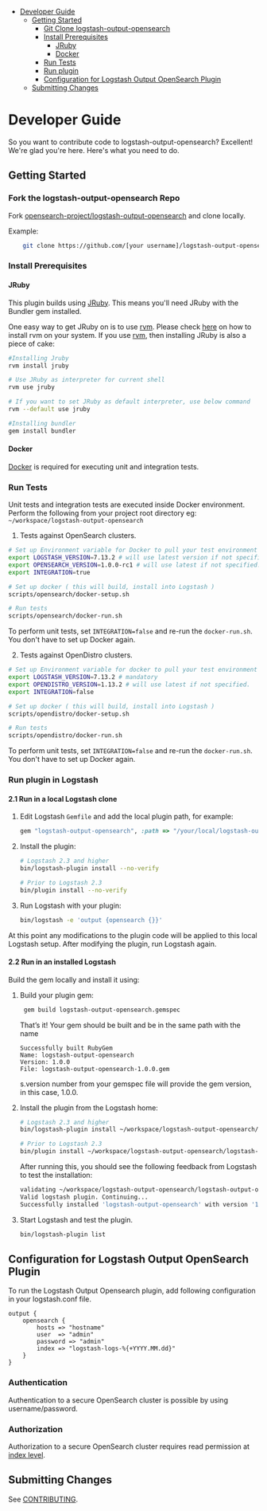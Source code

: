 - [Developer Guide](#developer-guide)
    - [Getting Started](#getting-started)
        - [Git Clone logstash-output-opensearch](#git-clone-logstash-output-opensearch-repo)
        - [Install Prerequisites](#install-prerequisites)
            - [JRuby](#JRuby)
            - [Docker](#docker)
        - [Run Tests](#run-tests)
        - [Run plugin](#run-plugin-in-logstash)
        - [Configuration for Logstash Output OpenSearch Plugin](#configuration-for-logstash-output-opensearch-plugin)
    - [Submitting Changes](#submitting-changes)

# Developer Guide

So you want to contribute code to logstash-output-opensearch? Excellent! We're glad you're here. Here's what you need to do.

## Getting Started

### Fork the logstash-output-opensearch Repo

Fork [opensearch-project/logstash-output-opensearch](https://github.com/opensearch-project/logstash-output-opensearch) and clone locally.

Example:
```bash
    git clone https://github.com/[your username]/logstash-output-opensearch.git.
```

### Install Prerequisites

#### JRuby

This plugin builds using [JRuby](https://www.jruby.org/). This means you'll need JRuby with the Bundler gem installed.

One easy way to get JRuby on is to use [rvm](https://rvm.io/rvm). Please check [here](https://rvm.io/rvm/install) on how to install rvm on your system. 
If you use [rvm](https://rvm.io/rvm), then installing JRuby is also a piece of cake:
```bash
#Installing Jruby
rvm install jruby

# Use JRuby as interpreter for current shell
rvm use jruby

# If you want to set JRuby as default interpreter, use below command
rvm --default use jruby

#Installing bundler
gem install bundler
```

#### Docker

[Docker](https://docs.docker.com/install/) is required for executing unit and integration tests.

### Run Tests

Unit tests and integration tests are executed inside Docker environment. 
Perform the following from your project root directory eg: `~/workspace/logstash-output-opensearch`

1. Tests against OpenSearch clusters.

```bash
# Set up Environment variable for Docker to pull your test environment
export LOGSTASH_VERSION=7.13.2 # will use latest version if not specified.
export OPENSEARCH_VERSION=1.0.0-rc1 # will use latest if not specified.
export INTEGRATION=true

# Set up docker ( this will build, install into Logstash )
scripts/opensearch/docker-setup.sh

# Run tests
scripts/opensearch/docker-run.sh
```

To perform unit tests, set `INTEGRATION=false` and re-run the `docker-run.sh`.
You don't have to set up Docker again.

2. Tests against OpenDistro clusters.

```bash
# Set up Environment variable for docker to pull your test environment
export LOGSTASH_VERSION=7.13.2 # mandatory 
export OPENDISTRO_VERSION=1.13.2 # will use latest if not specified.
export INTEGRATION=false

# Set up docker ( this will build, install into Logstash )
scripts/opendistro/docker-setup.sh

# Run tests
scripts/opendistro/docker-run.sh
```
To perform unit tests, set `INTEGRATION=false` and re-run the `docker-run.sh`.
You don't have to set up Docker again.

### Run plugin in Logstash

#### 2.1 Run in a local Logstash clone

1. Edit Logstash `Gemfile` and add the local plugin path, for example:

   ```ruby
   gem "logstash-output-opensearch", :path => "/your/local/logstash-output-opensearch"
   ```

2. Install the plugin:

   ```sh
   # Logstash 2.3 and higher
   bin/logstash-plugin install --no-verify

   # Prior to Logstash 2.3
   bin/plugin install --no-verify
   ```

3. Run Logstash with your plugin:

   ```sh
   bin/logstash -e 'output {opensearch {}}'
   ```

At this point any modifications to the plugin code will be applied to this local Logstash setup. After modifying the plugin, run Logstash again.

#### 2.2 Run in an installed Logstash

Build the gem locally and install it using:

1. Build your plugin gem:

   ```sh
    gem build logstash-output-opensearch.gemspec
   ```
   That’s it! Your gem should be built and be in the same path with the name
    ```
    Successfully built RubyGem
    Name: logstash-output-opensearch
    Version: 1.0.0
    File: logstash-output-opensearch-1.0.0.gem
    ```
   s.version number from your gemspec file will provide the gem version, in this case, 1.0.0.


2. Install the plugin from the Logstash home:

   ```sh
   # Logstash 2.3 and higher
   bin/logstash-plugin install ~/workspace/logstash-output-opensearch/logstash-output-opensearch-1.0.0.gem

   # Prior to Logstash 2.3
   bin/plugin install ~/workspace/logstash-output-opensearch/logstash-output-opensearch-1.0.0.gem
   ```
   
   After running this, you should see the following feedback from Logstash to test the installation:
    ```bash
    validating ~/workspace/logstash-output-opensearch/logstash-output-opensearch-1.0.0.gem >= 0
    Valid logstash plugin. Continuing...
    Successfully installed 'logstash-output-opensearch' with version '1.0.0' 
   ```

3. Start Logstash and test the plugin.

    ```bash
   bin/logstash-plugin list 
   ```

## Configuration for Logstash Output OpenSearch Plugin

To run the Logstash Output Opensearch plugin, add following configuration in your logstash.conf file.

```
output {
    opensearch {
        hosts => "hostname"
        user  => "admin"
        password => "admin"
        index => "logstash-logs-%{+YYYY.MM.dd}"
    }
}
```

### Authentication
Authentication to a secure OpenSearch cluster is possible by using username/password.

### Authorization

Authorization to a secure OpenSearch cluster requires read permission at [index level](https://docs-beta.opensearch.org/security-plugin/access-control/default-action-groups/#index-level).

## Submitting Changes

See [CONTRIBUTING](CONTRIBUTING.md).
